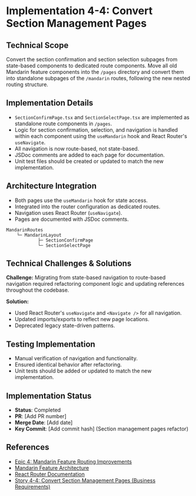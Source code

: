 # Implementation 4-4: Convert Section Management Pages

## Technical Scope

Convert the section confirmation and section selection subpages from state-based components to dedicated route components. Move all old Mandarin feature components into the `/pages` directory and convert them into standalone subpages of the `/mandarin` routes, following the new nested routing structure.

## Implementation Details

- `SectionConfirmPage.tsx` and `SectionSelectPage.tsx` are implemented as standalone route components in `/pages`.
- Logic for section confirmation, selection, and navigation is handled within each component using the `useMandarin` hook and React Router's `useNavigate`.
- All navigation is now route-based, not state-based.
- JSDoc comments are added to each page for documentation.
- Unit test files should be created or updated to match the new implementation.

## Architecture Integration

- Both pages use the `useMandarin` hook for state access.
- Integrated into the router configuration as dedicated routes.
- Navigation uses React Router (`useNavigate`).
- Pages are documented with JSDoc comments.

```
MandarinRoutes
	└─ MandarinLayout
			├─ SectionConfirmPage
			└─ SectionSelectPage
```

## Technical Challenges & Solutions

**Challenge:** Migrating from state-based navigation to route-based navigation required refactoring component logic and updating references throughout the codebase.

**Solution:**

- Used React Router's `useNavigate` and `<Navigate />` for all navigation.
- Updated imports/exports to reflect new page locations.
- Deprecated legacy state-driven patterns.

## Testing Implementation

- Manual verification of navigation and functionality.
- Ensured identical behavior after refactoring.
- Unit tests should be added or updated to match the new implementation.

## Implementation Status

- **Status**: Completed
- **PR**: [Add PR number]
- **Merge Date**: [Add date]
- **Key Commit**: [Add commit hash] (Section management pages refactor)

## References

- [Epic 4: Mandarin Feature Routing Improvements](../epic-4-routing-improvements)
- [Mandarin Feature Architecture](../../architecture.md)
- [React Router Documentation](https://reactrouter.com/)
- [Story 4-4: Convert Section Management Pages (Business Requirements)](../../business-requirements/epic-4-routing-improvements-template/story-4-4-convert-section-management-pages.md)
